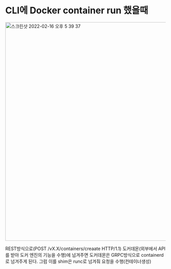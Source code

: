 # CLI에 Docker container run 했을때
<img width="685" alt="스크린샷 2022-02-16 오후 5 39 37" src="https://user-images.githubusercontent.com/42399580/154226971-43d963d3-0b4c-4b92-8b1f-25aad0ac8a73.png">

REST방식으로(POST /vX.X/containers/creaate HTTP/1.1) 도커데몬(외부에서 API를 받아 도커 엔진의 기능을 수행)에 넘겨주면 도커데몬은 GRPC방식으로 containerd로 넘겨주게 된다. 
그럼 이를 shim은 runc로 넘겨줘 요청을 수행(컨테이너생성)
